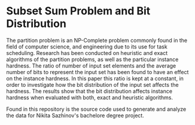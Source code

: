 # Subset Sum Problem and Bit Distribution
The partition problem is an NP-Complete problem commonly found in the field of computer science, and engineering due to its use for task scheduling. Research has been conducted on heuristic and exact algorithms of the partition problems, as well as the particular instance hardness. The ratio of number of input set elements and the average number of bits to represent the input set has been found to have an effect on the instance hardness. In this paper this ratio is kept at a constant, in order to investigate how the bit distribution of the input set affects the hardness. The results show that the bit distribution affects instance hardness when evaluated with both, exact and heuristic algorithms.

Found in this repository is the source code used to generate and analyze the data for Nikita Sazhinov's bachelore degree project.
